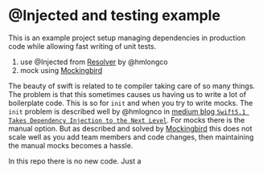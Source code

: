 # @Injected and testing example 

This is an example project setup managing dependencies in production code while allowing fast writing of unit tests.

1. use @Injected from [Resolver](https://github.com/hmlongco/Resolver) by @hmlongco
2. mock using [Mockingbird](https://github.com/birdrides/mockingbird)

The beauty of swift is related to te compiler taking care of so many things. The problem is that this sometimes causes us having us to write a lot of boilerplate code. This is so for `init` and when you try to write mocks. The `init` problem is described well by @hmlognco in [medium blog `Swift5.1 Takes Dependency Injection to the Next Level`](https://link.medium.com/VLg9OZejM8 ).
For mocks there is the manual option. But as described and solved by  [Mockingbird](https://github.com/birdrides/mockingbird) this does not scale well as you add team members and code changes, then maintaining the manual mocks becomes a hassle.

In this repo there is no new code. Just a 
